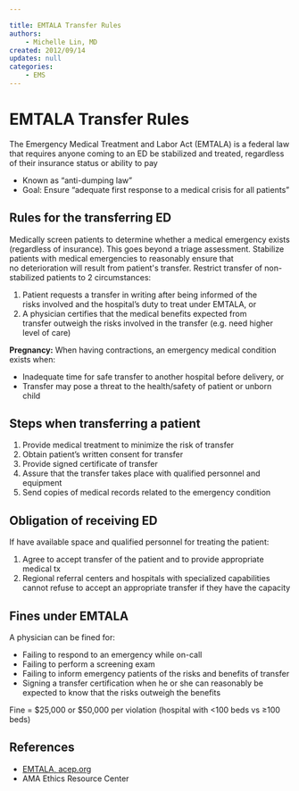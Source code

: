 ```yaml
---

title: EMTALA Transfer Rules
authors:
    - Michelle Lin, MD
created: 2012/09/14
updates: null
categories:
    - EMS
---
```


# EMTALA Transfer Rules

The Emergency Medical Treatment and Labor Act (EMTALA) is a federal law that requires anyone coming to an ED be stabilized and treated, regardless of their insurance status or ability to pay

-   Known as “anti-dumping law”
-   Goal: Ensure “adequate first response to a medical crisis for all patients”

## Rules for the transferring ED

Medically screen patients to determine whether a medical emergency exists (regardless of insurance). This goes beyond a triage assessment.
Stabilize patients with medical emergencies to reasonably ensure that no deterioration will result from patient's transfer.
Restrict transfer of non-stabilized patients to 2 circumstances:

1.  Patient requests a transfer in writing after being informed of the risks involved and the hospital’s duty to treat under EMTALA, or
2.  A physician certifies that the medical benefits expected from transfer outweigh the risks involved in the transfer (e.g. need higher level of care)

**Pregnancy:** When having contractions, an emergency medical condition exists when:

-   Inadequate time for safe transfer to another hospital before delivery, or
-   Transfer may pose a threat to the health/safety of patient or unborn child

## Steps when transferring a patient

1.  Provide medical treatment to minimize the risk of transfer
2.  Obtain patient’s written consent for transfer
3.  Provide signed certificate of transfer
4.  Assure that the transfer takes place with qualified personnel and equipment
5.  Send copies of medical records related to the emergency condition

## Obligation of receiving ED

If have available space and qualified personnel for treating the patient:

1.  Agree to accept transfer of the patient and to provide appropriate medical tx
2.  Regional referral centers and hospitals with specialized capabilities cannot refuse to accept an appropriate transfer if they have the capacity

## Fines under EMTALA

A physician can be fined for:

-   Failing to respond to an emergency while on-call
-   Failing to perform a screening exam
-   Failing to inform emergency patients of the risks and benefits of transfer
-   Signing a transfer certification when he or she can reasonably be expected to know that the risks outweigh the benefits

Fine = $25,000 or $50,000 per violation (hospital with &lt;100 beds vs ≥100 beds)

## References

-   [EMTALA, acep.org](http://www.acep.org/content.aspx?id=25936)
-   AMA Ethics Resource Center

